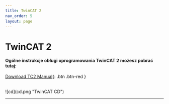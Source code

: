```yaml
---
title: TwinCAT 2
nav_order: 5
layout: page
---
```


# TwinCAT 2
**Ogólne instrukcje obługi oprogramowania TwinCAT 2 możesz pobrać tutaj:**
<br>
<br>
[Download TC2 Manual](https://github.com/BA-PL/TwinCAT-2-General/archive/refs/heads/main.zip){: .btn .btn-red }

<br>
![cd](cd.png "TwinCAT CD")

---
